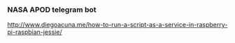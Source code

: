 ### NASA APOD telegram bot


http://www.diegoacuna.me/how-to-run-a-script-as-a-service-in-raspberry-pi-raspbian-jessie/
